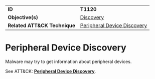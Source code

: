 |||
|---------|------------------------|
|**ID**|**T1120**|
|**Objective(s)**|[Discovery](../discovery)|
|**Related ATT&CK Technique**|[Peripheral Device Discovery](https://attack.mitre.org/techniques/T1120)|


Peripheral Device Discovery
===========================
Malware may try to get information about peripheral devices. 

See ATT&CK: [**Peripheral Device Discovery**](https://attack.mitre.org/techniques/T1120).